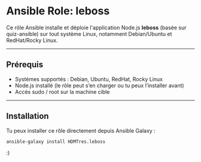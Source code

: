 # Ansible Role: leboss

Ce rôle Ansible installe et déploie l'application Node.js **leboss** (basée sur quiz-ansible) sur tout système Linux, notamment Debian/Ubuntu et RedHat/Rocky Linux.

---

## Prérequis

- Systèmes supportés : Debian, Ubuntu, RedHat, Rocky Linux  
- Node.js installé (le rôle peut s’en charger ou tu peux l’installer avant)  
- Accès sudo / root sur la machine cible  

---
## Installation
Tu peux installer ce rôle directement depuis Ansible Galaxy :

```
ansible-galaxy install HDMTres.leboss
```
:)
